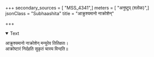 +++
secondary_sources = [ "MSS_4341",]
meters = [ "अनुष्टुप् (श्लोक)",]
jsonClass = "Subhaashita"
title = "आक्रुश्यमानो नाक्रोशेन्"

+++

<details open><summary>Text</summary>

आक्रुश्यमानो नाक्रोशेन् मन्युरेव तितिक्षतः।  
आक्रोष्टारं निर्दहति सुकृतं चास्य विन्दति॥
</details>
